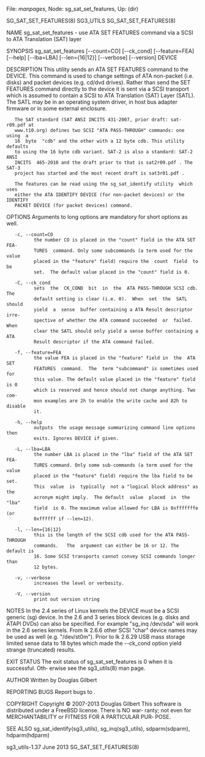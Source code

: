 File: *manpages*,  Node: sg_sat_set_features,  Up: (dir)

SG_SAT_SET_FEATURES(8)             SG3_UTILS            SG_SAT_SET_FEATURES(8)



NAME
       sg_sat_set_features  -  use  ATA SET FEATURES command via a SCSI to ATA
       Translation (SAT) layer

SYNOPSIS
       sg_sat_set_features [--count=CO] [--ck_cond]  [--feature=FEA]  [--help]
       [--lba=LBA] [--len={16|12}] [--verbose] [--version] DEVICE

DESCRIPTION
       This  utility  sends  an  ATA SET FEATURES command to the DEVICE.  This
       command is used to change settings of ATA non-packet (i.e.  disks)  and
       packet  devices (e.g. cd/dvd drives). Rather than send the SET FEATURES
       command directly to the device it is sent via a SCSI transport which is
       assumed  to  contain  a SCSI to ATA Translation (SAT) Layer (SATL). The
       SATL may be in an operating system driver, in host bus adapter firmware
       or in some external enclosure.

       The SAT standard (SAT ANSI INCITS 431-2007, prior draft: sat-r09.pdf at
       www.t10.org) defines two SCSI "ATA PASS-THROUGH" commands: one using  a
       16  byte  "cdb" and the other with a 12 byte cdb. This utility defaults
       to using the 16 byte cdb variant. SAT-2 is also a standard: SAT-2  ANSI
       INCITS  465-2010 and the draft prior to that is sat2r09.pdf . The SAT-3
       project has started and the most recent draft is sat3r01.pdf .

       The features can be read using the sg_sat_identify utility  which  uses
       either the ATA IDENTIFY DEVICE (for non-packet devices) or the IDENTIFY
       PACKET DEVICE (for packet devices) command.

OPTIONS
       Arguments to long options are mandatory for short options as well.

       -c, --count=CO
              the number CO is placed in the "count" field in the ATA SET FEA‐
              TURES  command. Only some subcommands (a term used for the value
              placed in the "feature" field) require the  count  field  to  be
              set.  The default value placed in the "count" field is 0.

       -C, --ck_cond
              sets  the  CK_COND  bit  in  the  ATA PASS-THROUGH SCSI cdb. The
              default setting is clear (i.e. 0).  When  set  the  SATL  should
              yield  a  sense  buffer containing a ATA Result descriptor irre‐
              spective of whether the ATA command succeeded  or  failed.  When
              clear the SATL should only yield a sense buffer containing a ATA
              Result descriptor if the ATA command failed.

       -f, --feature=FEA
              the value FEA is placed in the "feature" field in  the  ATA  SET
              FEATURES  command.  The  term "subcommand" is sometimes used for
              this value. The default value placed in the "feature" field is 0
              which is reserved and hence should not change anything. Two com‐
              mon examples are 2h to enable the write cache and 82h to disable
              it.

       -h, --help
              outputs  the usage message summarizing command line options then
              exits. Ignores DEVICE if given.

       -L, --lba=LBA
              the number LBA is placed in the "lba" field of the ATA SET  FEA‐
              TURES command. Only some sub-commands (a term used for the value
              placed in the "feature" field) require the lba field to be  set.
              This  value  is  typically  not a "logical block address" as the
              acronym might imply.  The default  value  placed  in  the  "lba"
              field  is 0. The maximum value allowed for LBA is 0xfffffffe (or
              0xffffff if --len=12).

       -l, --len={16|12}
              this is the length of the SCSI cdb used for the ATA PASS-THROUGH
              commands.   The  argument can either be 16 or 12. The default is
              16. Some SCSI transports cannot convey SCSI commands longer than
              12 bytes.

       -v, --verbose
              increases the level or verbosity.

       -V, --version
              print out version string

NOTES
       In  the  2.4  series of Linux kernels the DEVICE must be a SCSI generic
       (sg) device. In the 2.6 and 3 series  block  devices  (e.g.  disks  and
       ATAPI  DVDs)  can also be specified. For example "sg_inq /dev/sda" will
       work in the 2.6 series kernels. From lk 2.6.6 other SCSI "char"  device
       names  may  be  used as well (e.g. "/dev/st0m"). Prior to lk 2.6.29 USB
       mass storage limited sense data to 18 bytes which  made  the  --ck_cond
       option yield strange (truncated) results.

EXIT STATUS
       The exit status of sg_sat_set_features is 0 when it is successful. Oth‐
       erwise see the sg3_utils(8) man page.

AUTHOR
       Written by Douglas Gilbert

REPORTING BUGS
       Report bugs to <dgilbert at interlog dot com>.

COPYRIGHT
       Copyright © 2007-2013 Douglas Gilbert
       This software is distributed under a FreeBSD license. There is NO  war‐
       ranty;  not  even  for MERCHANTABILITY or FITNESS FOR A PARTICULAR PUR‐
       POSE.

SEE ALSO
       sg_sat_identify(sg3_utils),     sg_inq(sg3_utils),      sdparm(sdparm),
       hdparm(hdparm)



sg3_utils-1.37                     June 2013            SG_SAT_SET_FEATURES(8)
